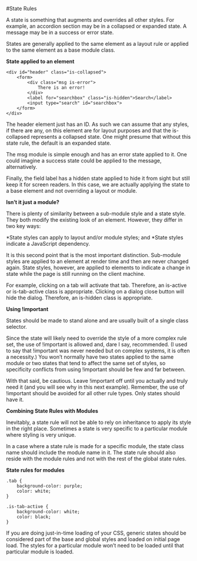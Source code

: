 
#State Rules

A state is something that augments and overrides all other styles. For example, an accordion section may be in a collapsed or expanded state. A message may be in a success or error state.

States are generally applied to the same element as a layout rule or applied to the same element as a base module class.

**State applied to an element**
```
<div id="header" class="is-collapsed">
    <form>
        <div class="msg is-error">
            There is an error!
        </div>
        <label for="searchbox" class="is-hidden">Search</label>
        <input type="search" id="searchbox">
    </form>
</div>
```
The header element just has an ID. As such we can assume that any styles, if there are any, on this element are for layout purposes and that the is-collapsed represents a collapsed state. One might presume that without this state rule, the default is an expanded state.

The msg module is simple enough and has an error state applied to it. One could imagine a success state could be applied to the message, alternatively.

Finally, the field label has a hidden state applied to hide it from sight but still keep it for screen readers. In this case, we are actually applying the state to a base element and not overriding a layout or module.

**Isnʼt it just a module?**

There is plenty of similarity between a sub-module style and a state style. They both modify the existing look of an element. However, they differ in two key ways:

  *State styles can apply to layout and/or module styles; and
  *State styles indicate a JavaScript dependency.

It is this second point that is the most important distinction. Sub-module styles are applied to an element at render time and then are never changed again. State styles, however, are applied to elements to indicate a change in state while the page is still running on the client machine.

For example, clicking on a tab will activate that tab. Therefore, an is-active or is-tab-active class is appropriate. Clicking on a dialog close button will hide the dialog. Therefore, an is-hidden class is appropriate.

**Using !important**

States should be made to stand alone and are usually built of a single class selector.

Since the state will likely need to override the style of a more complex rule set, the use of !important is allowed and, dare I say, recommended. (I used to say that !important was never needed but on complex systems, it is often a necessity.) You won’t normally have two states applied to the same module or two states that tend to affect the same set of styles, so specificity conflicts from using !important should be few and far between.

With that said, be cautious. Leave !important off until you actually and truly need it (and you will see why in this next example). Remember, the use of !important should be avoided for all other rule types. Only states should have it.

**Combining State Rules with Modules**

Inevitably, a state rule will not be able to rely on inheritance to apply its style in the right place. Sometimes a state is very specific to a particular module where styling is very unique.

In a case where a state rule is made for a specific module, the state class name should include the module name in it. The state rule should also reside with the module rules and not with the rest of the global state rules.

**State rules for modules**
```
.tab {
    background-color: purple;
    color: white;
}

.is-tab-active {
    background-color: white;
    color: black;
}
```
If you are doing just-in-time loading of your CSS, generic states should be considered part of the base and global styles and loaded on initial page load. The styles for a particular module wonʼt need to be loaded until that particular module is loaded.
